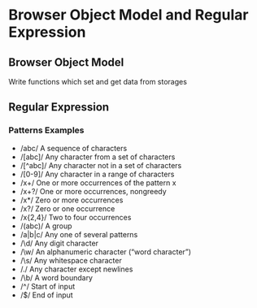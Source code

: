 # Browser Object Model and Regular Expression
## Browser Object Model
Write functions which set and get data from storages

## Regular Expression
### Patterns Examples
- /abc/	A sequence of characters
- /[abc]/	Any character from a set of characters
- /[^abc]/	Any character not in a set of characters
- /[0-9]/	Any character in a range of characters
- /x+/	One or more occurrences of the pattern x
- /x+?/	One or more occurrences, nongreedy
- /x*/	Zero or more occurrences
- /x?/	Zero or one occurrence
- /x{2,4}/	Two to four occurrences
- /(abc)/	A group
- /a|b|c/	Any one of several patterns
- /\d/	Any digit character
- /\w/	An alphanumeric character (“word character”)
- /\s/	Any whitespace character
- /./	Any character except newlines
- /\b/	A word boundary
- /^/	Start of input
- /$/	End of input